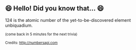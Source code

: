 ## 😄 Hello! Did you know that... 😄
124 is the atomic number of the yet-to-be-discovered element unbiquadium.

<sup>(come back in 5 minutes for the next trivia)</sup>


<sup>Credits: http://numbersapi.com</sup>

